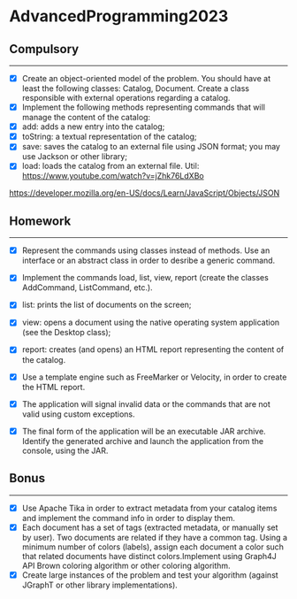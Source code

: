 
# AdvancedProgramming2023
## Compulsory

------

- [x] Create an object-oriented model of the problem. You should have at least the following classes: Catalog, Document. Create a class responsible with external operations regarding a catalog.
- [x] Implement the following methods representing commands that will manage the content of the catalog:
- [x] add: adds a new entry into the catalog;
- [x] toString: a textual representation of the catalog;
- [x] save: saves the catalog to an external file using JSON format; you may use Jackson or other library; 
- [x] load: loads the catalog from an external file.
Util: https://www.youtube.com/watch?v=jZhk76LdXBo

https://developer.mozilla.org/en-US/docs/Learn/JavaScript/Objects/JSON

## Homework

------  
- [x] Represent the commands using classes instead of methods. Use an interface or an abstract class in order to desribe a generic command.
- [x] Implement the commands load, list, view, report (create the classes AddCommand, ListCommand, etc.).
- [x] list: prints the list of documents on the screen;
- [x] view: opens a document using the native operating system application (see the Desktop class);
- [x] report: creates (and opens) an HTML report representing the content of the catalog.
- [x] Use a template engine such as FreeMarker or Velocity, in order to create the HTML report.
- [x] The application will signal invalid data or the commands that are not valid using custom exceptions.
- [x] The final form of the application will be an executable JAR archive. Identify the generated archive and launch the application from the console, using the JAR.


## Bonus

------  
- [x] Use Apache Tika in order to extract metadata from your catalog items and implement the command info in order to display them.
- [x] Each document has a set of tags (extracted metadata, or manually set by user). Two documents are related if they have a common tag. Using a minimum number of colors (labels), assign each document a color such that related documents have distinct colors.Implement using Graph4J API Brown coloring algorithm or other coloring algorithm.
- [x] Create large instances of the problem and test your algorithm (against JGraphT or other library implementations).
